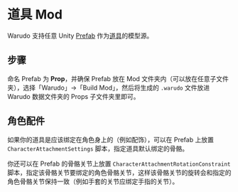 # 道具 Mod

Warudo 支持任意 Unity [Prefab](https://docs.unity3d.com/Manual/Prefabs.html) 作为[道具](https://tira.gitbook.io/warudo/assets/prop)的模型源。

## 步骤

命名 Prefab 为 **Prop**，并确保 Prefab 放在 Mod 文件夹内（可以放在任意子文件夹），选择「Warudo」->「Build Mod」，然后将生成的 `.warudo` 文件放进 Warudo 数据文件夹的 Props 子文件夹里即可。

## 角色配件

如果你的道具是应该绑定在角色身上的（例如配饰），可以在 Prefab 上放置 `CharacterAttachmentSettings` 脚本，指定道具默认绑定的骨骼。

你还可以在 Prefab 的骨骼关节上放置 `CharacterAttachmentRotationConstraint` 脚本，指定该骨骼关节要绑定的角色骨骼关节，这样该骨骼关节的旋转会和指定的角色骨骼关节保持一致（例如手套的关节应绑定手指的关节）。
